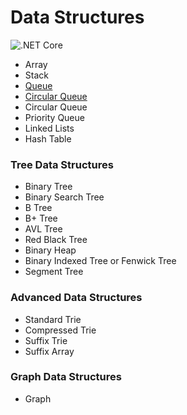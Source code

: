 # Data Structures

![.NET Core](https://github.com/pavankoppineni/data_structures/workflows/.NET%20Core/badge.svg)

* Array
* Stack
* [Queue](./src/DataStructures/Queue)
* [Circular Queue](./src/DataStructures/CircularQueue)
* Circular Queue
* Priority Queue
* Linked Lists
* Hash Table

### Tree Data Structures

* Binary Tree
* Binary Search Tree
* B Tree
* B+ Tree
* AVL Tree
* Red Black Tree
* Binary Heap
* Binary Indexed Tree or Fenwick Tree
* Segment Tree

### Advanced Data Structures

* Standard Trie
* Compressed Trie
* Suffix Trie
* Suffix Array

### Graph Data Structures

* Graph
